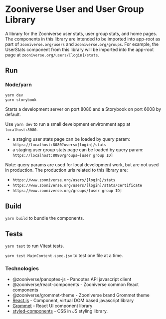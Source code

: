 # Zooniverse User and User Group Library

A library for the Zooniverse user stats, user group stats, and home pages. The components in this library are intended to be imported into app-root as part of `zooniverse.org/users` and `zooniverse.org/groups`. For example, the UserStats component from this library will be imported into the app-root page at `zooniverse.org/users/[login]/stats`.

<!-- ## Getting Started

Install the package from NPM:

```sh
npm i @zooniverse/user
```

and use it

```sh
import { UserStats } from '@zooniverse/user';
``` -->

## Run

### Node/yarn
```sh
yarn dev
yarn storybook
```

Starts a development server on port 8080 and a Storybook on port 6008 by default.

Use `yarn dev` to run a small development environment app at `localhost:8080`.

- a staging user stats page can be loaded by query param: `https://localhost:8080?users=[login]/stats`
- a staging user group stats page can be loaded by query param: `https://localhost:8080?groups=[user group ID]`

Note: query params are used for local development work, but are not used in production. The production urls related to this library are:

- `https://www.zooniverse.org/users/[login]/stats`
- `https://www.zooniverse.org/users/[login]/stats/certificate`
- `https://www.zooniverse.org/groups/[user group ID]`

## Build

`yarn build` to bundle the components.

## Tests

`yarn test` to run Vitest tests.

`yarn test MainContent.spec.jsx` to test one file at a time.

<!-- ## Contributing

Components should be added to the `src/components` folder and an export to `src/index.js`. Each component should be tested, documented readme, and have a storybook example added. -->

### Technologies

- @zooniverse/panoptes-js - Panoptes API javascript client
- @zooniverse/react-components - Zooniverse common React components
- @zooniverse/grommet-theme - Zooniverse brand Grommet theme
- [React.js](https://reactjs.org/)  - Component, virtual DOM based javascript library
- [Grommet](https://v2.grommet.io/components) - React UI component library
- [styled-components](https://www.styled-components.com/) - CSS in JS styling library.
